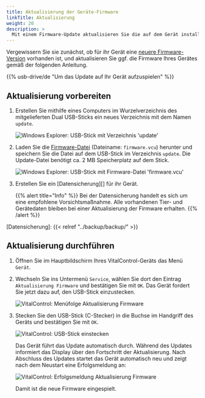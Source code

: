 ```yaml
---
title: Aktualisierung der Geräte-Firmware
linkTitle: Aktualisierung
weight: 20
description: >
  Mit einem Firmware-Update aktualisieren Sie die auf dem Gerät installierte Software.
---
```

Vergewissern Sie sie zunächst, ob für ihr Gerät eine [neuere Firmware-Version](../versions/) vorhanden ist, und aktualisieren Sie ggf. die Firmware Ihres Gerätes gemäß der folgenden Anleitung.

{{% usb-drive/de "Um das Update auf Ihr Gerät aufzuspielen" %}}

## Aktualisierung vorbereiten

1. Erstellen Sie mithilfe eines Computers im Wurzelverzeichnis des mitgelieferten Dual USB-Sticks ein neues Verzeichnis mit dem Namen `update`.

    ![Windows Explorer: USB-Stick mit Verzeichnis 'update'](../images/create-folder-update.png)

1. Laden Sie die [Firmware-Datei](/download/firmware.vcu) (Dateiname: `firmware.vcu`) herunter und speichern Sie die Datei auf dem USB-Stick im Verzeichnis `update`. Die Update-Datei benötigt ca. 2 MB Speicherplatz auf dem Stick.

    ![Windows Explorer: USB-Stick mit Firmware-Datei 'firmware.vcu'](../images/save-firmware-file.png)

1. Erstellen Sie ein [Datensicherung][] für ihr Gerät.

    {{% alert title="Info" %}}
Bei der Datensicherung handelt es sich um eine empfohlene Vorsichtsmaßnahme. Alle vorhandenen Tier- und Gerätedaten bleiben bei einer Aktualisierung der Firmware erhalten.
    {{% /alert %}}

[Datensicherung]: {{< relref "../backup/backup/" >}}

## Aktualisierung durchführen

1. Öffnen Sie im Hauptbildschirm Ihres VitalControl-Geräts das Menü `Gerät`.

1. Wechseln Sie ins Untermenü `Service`, wählen Sie dort den Eintrag `Aktualisierung Firmware` und bestätigen Sie mit `OK`. Das Gerät fordert Sie jetzt dazu auf, den USB-Stick einzustecken.

   ![VitalControl: Menüfolge Aktualisierung Firmware](../images/firmware-update.png)

1. Stecken Sie den USB-Stick (C-Stecker) in die Buchse im Handgriff des Geräts und bestätigen Sie mit `OK`.

   ![VitalControl: USB-Stick einstecken](/images/firmware/update/plug-in-dual-usb-stick.svg)

   Das Gerät führt das Update automatisch durch. Während des Updates informiert das Display über den Fortschritt der Aktualisierung. Nach Abschluss des Updates startet das Gerät automatisch neu und zeigt nach dem Neustart eine Erfolgsmeldung an:

   ![VitalControl: Erfolgsmeldung Aktualisierung Firmware](../images/update-success.png)

   Damit ist die neue Firmware eingespielt.
